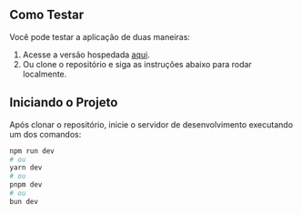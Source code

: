 ## Como Testar

Você pode testar a aplicação de duas maneiras:

1. Acesse a versão hospedada [aqui](https://desafio-targetsistemas.a1th.dev/).
2. Ou clone o repositório e siga as instruções abaixo para rodar localmente.

## Iniciando o Projeto

Após clonar o repositório, inicie o servidor de desenvolvimento executando um dos comandos:

```bash
npm run dev
# ou
yarn dev
# ou
pnpm dev
# ou
bun dev